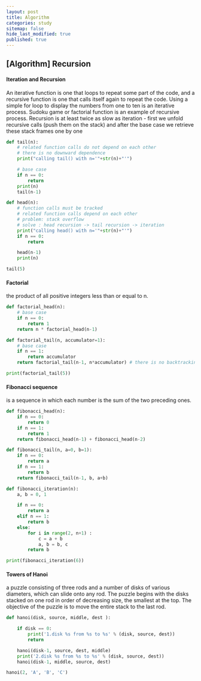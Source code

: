 ```yaml
---
layout: post
title: Algorithm 
categories: study
sitemap: false
hide_last_modified: true
published: true
---
```


## [Algorithm] Recursion

#### Iteration and Recursion
An iterative function is one that loops to repeat some part of the code, and a recursive function is one that calls itself again to repeat the code.
Using a simple for loop to display the numbers from one to ten is an iterative process. Sudoku game or factorial function is an example of recursive process.
Recursion is at least twice as slow as iteration - first we unfold recursive calls (push them on the stack) and after the base case we retrieve these stack frames one by one
~~~python
def tail(n):
    # related function calls do not depend on each other
    # there is no downward dependence
    print("calling tail() with n='"+str(n)+"'")

    # base case
    if n == 0:
        return
    print(n)
    tail(n-1)

def head(n):
    # function calls must be tracked
    # related function calls depend on each other
    # problem: stack overflow
    # solve : head recursion -> tail recursion -> iteration
    print("calling head() with n='"+str(n)+"'")
    if n == 0:
        return

    head(n-1)
    print(n)

tail(5)
~~~

#### Factorial
the product of all positive integers less than or equal to n.
~~~python
def factorial_head(n):
    # base case
    if n == 0:
        return 1
    return n * factorial_head(n-1)

def factorial_tail(n, accumulator=1):
    # base case
    if n == 1:
        return accumulator
    return factorial_tail(n-1, n*accumulator) # there is no backtracking

print(factorial_tail(5))
~~~

#### Fibonacci sequence
is a sequence in which each number is the sum of the two preceding ones.
~~~python
def fibonacci_head(n):
    if n == 0:
        return 0
    if n == 1:
        return 1
    return fibonacci_head(n-1) + fibonacci_head(n-2)

def fibonacci_tail(n, a=0, b=1):
    if n == 0:
        return a
    if n == 1:
        return b
    return fibonacci_tail(n-1, b, a+b)

def fibonacci_iteration(n):
    a, b = 0, 1

    if n == 0:
        return a
    elif n == 1:
        return b
    else:
        for i in range(2, n+1) :
            c = a + b
            a, b = b, c
        return b

print(fibonacci_iteration(6))

~~~

#### Towers of Hanoi
a puzzle consisting of three rods and a number of disks of various diameters, which can slide onto any rod. The puzzle begins with the disks stacked on one rod in order of decreasing size, the smallest at the top. The objective of the puzzle is to move the entire stack to the last rod.

~~~python
def hanoi(disk, source, middle, dest ):

    if disk == 0:
        print('1.disk %s from %s to %s' % (disk, source, dest))
        return

    hanoi(disk-1, source, dest, middle)
    print('2.disk %s from %s to %s' % (disk, source, dest))
    hanoi(disk-1, middle, source, dest)

hanoi(2, 'A', 'B', 'C')



~~~